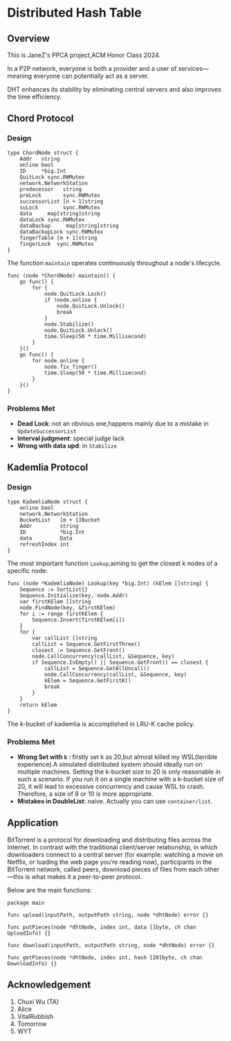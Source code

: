 # Distributed Hash Table

## Overview
This is JaneZ's PPCA project,ACM Honor Class 2024.

In a P2P network, everyone is both a provider and a user of services—meaning everyone can potentially act as a server.

DHT enhances its stability by eliminating central servers and also improves the time efficiency.

## Chord Protocol
### Design
```
type ChordNode struct {
	Addr   string
	online bool
	ID     *big.Int
	QuitLock sync.RWMutex
	network.NetworkStation
	predecessor   string
	preLock       sync.RWMutex
	successorList [n + 1]string
	suLock        sync.RWMutex
	data     map[string]string
	dataLock sync.RWMutex
	dataBackup     map[string]string
	dataBackupLock sync.RWMutex
	fingerTable [m + 1]string
	fingerLock  sync.RWMutex
}
```
The function `maintain` operates continuously throughout a node's lifecycle.
```
func (node *ChordNode) maintain() {
	go func() {
		for {
			node.QuitLock.Lock()
			if !node.online {
				node.QuitLock.Unlock()
				break
			}
			node.Stabilize()
			node.QuitLock.Unlock()
			time.Sleep(50 * time.Millisecond)
		}
	}()
	go func() {
		for node.online {
			node.fix_finger()
			time.Sleep(50 * time.Millisecond)
		}
	}()
}
```

### Problems Met
- **Dead Lock**: not an obvious one,happens mainly due to a mistake in `UpdateSuccessorList`
- **Interval judgment**: special judge lack
- **Wrong with data upd**: in `Stabilize`

## Kademlia Protocol
### Design
```
type KademliaNode struct {
	online bool
	network.NetworkStation
	BucketList   [m + 1]Bucket
	Addr         string
	ID           *big.Int
	data         Data
	refreshIndex int
}
```
The most important function `Lookup`,aiming to get the closest k nodes of a specific node:
```
func (node *KademliaNode) Lookup(key *big.Int) (kElem []string) {
	Sequence := SortList{}
	Sequence.Initialize(key, node.Addr)
	var firstKElem []string
	node.FindNode(key, &firstKElem)
	for i := range firstKElem {
		Sequence.Insert(firstKElem[i])
	}
	for {
		var callList []string
		callList = Sequence.GetFirstThree()
		closest := Sequence.GetFront()
		node.CallConcurrency(callList, &Sequence, key)
		if Sequence.IsEmpty() || Sequence.GetFront() == closest {
			callList = Sequence.GetAllUncall()
			node.CallConcurrency(callList, &Sequence, key)
			kElem = Sequence.GetFirstK()
			break
		}
	}
	return kElem
}
```
The k-bucket of kademlia is accomplished in LRU-K cache policy.

### Problems Met
- **Wrong Set with `k`** : firstly set k as 20,but almost killed my WSL(terrible experience).A simulated distributed system should ideally run on multiple machines. Setting the k-bucket size to 20 is only reasonable in such a scenario. If you run it on a single machine with a k-bucket size of 20, it will lead to excessive concurrency and cause WSL to crash. Therefore, a size of 8 or 10 is more appropriate.
- **Mistakes in DoubleList**: naive. Actually you can use `container/list`.

## Application
BitTorrent is a protocol for downloading and distributing files across the Internet. In contrast with the traditional client/server relationship, in which downloaders connect to a central server (for example: watching a movie on Netflix, or loading the web page you’re reading now), participants in the BitTorrent network, called peers, download pieces of files from each other—this is what makes it a peer-to-peer protocol.

Below are the main functions:
```
package main

func upload(inputPath, outputPath string, node *dhtNode) error {}

func putPieces(node *dhtNode, index int, data []byte, ch chan UploadInfo) {}

func download(inputPath, outputPath string, node *dhtNode) error {}

func getPieces(node *dhtNode, index int, hash [20]byte, ch chan DownloadInfo) {}
```

## Acknowledgement
1. Chuxi Wu (TA)
2. Alice
3. VitalRubbish
4. Tomorrow
5. WYT